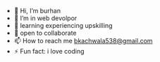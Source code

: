 - 👋 Hi, I’m burhan
- 👀 I’m in web  devolpor
- 🌱 learning experiencing upskilling
- 💞️ open to collaborate 
- 📫 How to reach me bkachwala538@gmail.com
- ⚡ Fun fact: i love coding

<!---
burhan8585/burhan8585 is a ✨ special ✨ repository because its `README.md` (this file) appears on your GitHub profile.
You can click the Preview link to take a look at your changes.
--->
